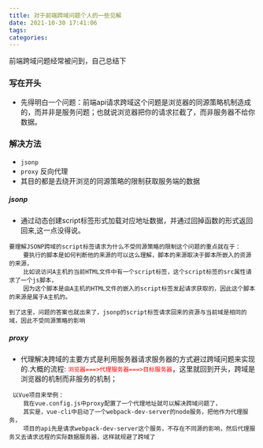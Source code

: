 ```yaml
---
title: 对于前端跨域问题个人的一些见解
date: 2021-10-30 17:41:06
tags:
categories:
---
```

前端跨域问题经常被问到，自己总结下

<!-- more -->

### 写在开头

- 先得明白一个问题：前端api请求跨域这个问题是浏览器的同源策略机制造成的，而并非是服务问题；也就说浏览器把你的请求拦截了，而非服务器不给你数据。

### 解决方法

- `jsonp`
- `proxy` 反向代理
- 其目的都是去绕开浏览的同源策略的限制获取服务端的数据

##### jsonp

- 通过动态创建script标签形式加载对应地址数据，并通过回掉函数的形式返回回来,这一点没得说。
```
要理解JSONP跨域的script标签请求为什么不受同源策略的限制这个问题的重点就在于：
    要执行的脚本是如何判断他的来源的可以这么理解，脚本的来源取决于脚本所嵌入的资源的来源，
    比如说访问A主机的当前HTML文件中有一个script标签，这个script标签的src属性请求了一个js脚本，
    因为这个脚本是由A主机的HTML文件的嵌入的script标签发起请求获取的，因此这个脚本的来源是属于A主机的。

到了这里，问题的答案也就出来了，jsonp的script标签请求回来的资源与当前域是相同的域，因此不受同源策略的影响
```

##### proxy

- 代理解决跨域的主要方式是利用服务器请求服务器的方式避过跨域问题来实现的.大概的流程: <span style="color:red"> `浏览器===>代理服务器===>目标服务器`</span>，这里就回到开头，跨域是浏览器的机制而非服务的机制；

```
 以Vue项目来举例：
    我在vue.config.js中proxy配置了一个代理地址就可以解决跨域问题了，
    其实是，vue-cli中启动了一个webpack-dev-server的node服务，把他作为代理服务，
    项目的api先是请求webpack-dev-server这个服务，不存在不同源的影响，然后代理服务又去请求远程的实际数据服务器，这样就规避了跨域了
```

